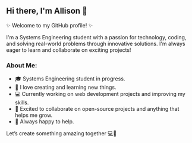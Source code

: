 ## Hi there, I'm Allison 👋
✨ Welcome to my GitHub profile! ✨

I'm a Systems Engineering student with a passion for technology, coding, and solving real-world problems through innovative solutions. I'm always eager to learn and collaborate on exciting projects!

### About Me:
- 🎓 Systems Engineering student in progress.
- 🌟 I love creating and learning new things.
- 💻 Currently working on web development projects and improving my skills.
- 🤝 Excited to collaborate on open-source projects and anything that helps me grow.
- 💬 Always happy to help.
  
Let’s create something amazing together 💻🚀
